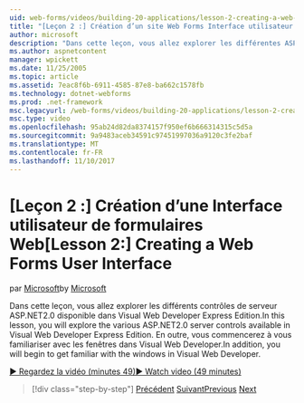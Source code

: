 ```yaml
---
uid: web-forms/videos/building-20-applications/lesson-2-creating-a-web-forms-user-interface
title: "[Leçon 2 :] Création d’un site Web Forms Interface utilisateur | Documents Microsoft"
author: microsoft
description: "Dans cette leçon, vous allez explorer les différentes ASP.NET &#160; 2.0 contrôles serveur disponibles dans Visual Web Developer Express Edition. En outre, vous allez commencer..."
ms.author: aspnetcontent
manager: wpickett
ms.date: 11/25/2005
ms.topic: article
ms.assetid: 7eac8f6b-6911-4585-87e8-ba662c1578fb
ms.technology: dotnet-webforms
ms.prod: .net-framework
msc.legacyurl: /web-forms/videos/building-20-applications/lesson-2-creating-a-web-forms-user-interface
msc.type: video
ms.openlocfilehash: 95ab24d82da8374157f950ef6b666314315c5d5a
ms.sourcegitcommit: 9a9483aceb34591c97451997036a9120c3fe2baf
ms.translationtype: MT
ms.contentlocale: fr-FR
ms.lasthandoff: 11/10/2017
---
```

<a name="lesson-2-creating-a-web-forms-user-interface"></a><span data-ttu-id="d7172-104">[Leçon 2 :] Création d’une Interface utilisateur de formulaires Web</span><span class="sxs-lookup"><span data-stu-id="d7172-104">[Lesson 2:] Creating a Web Forms User Interface</span></span>
====================
<span data-ttu-id="d7172-105">par [Microsoft](https://github.com/microsoft)</span><span class="sxs-lookup"><span data-stu-id="d7172-105">by [Microsoft](https://github.com/microsoft)</span></span>

<span data-ttu-id="d7172-106">Dans cette leçon, vous allez explorer les différents contrôles de serveur ASP.NET2.0 disponible dans Visual Web Developer Express Edition.</span><span class="sxs-lookup"><span data-stu-id="d7172-106">In this lesson, you will explore the various ASP.NET2.0 server controls available in Visual Web Developer Express Edition.</span></span> <span data-ttu-id="d7172-107">En outre, vous commencerez à vous familiariser avec les fenêtres dans Visual Web Developer.</span><span class="sxs-lookup"><span data-stu-id="d7172-107">In addition, you will begin to get familiar with the windows in Visual Web Developer.</span></span>

[<span data-ttu-id="d7172-108">&#9654; Regardez la vidéo (minutes 49)</span><span class="sxs-lookup"><span data-stu-id="d7172-108">&#9654; Watch video (49 minutes)</span></span>](https://channel9.msdn.com/Blogs/ASP-NET-Site-Videos/lesson-2-creating-a-web-forms-user-interface)

>[!div class="step-by-step"]
<span data-ttu-id="d7172-109">[Précédent](lesson-1-getting-started-with-visual-web-developer-express.md)
[Suivant](lesson-3-understanding-more-about-events-and-postback.md)</span><span class="sxs-lookup"><span data-stu-id="d7172-109">[Previous](lesson-1-getting-started-with-visual-web-developer-express.md)
[Next](lesson-3-understanding-more-about-events-and-postback.md)</span></span>
